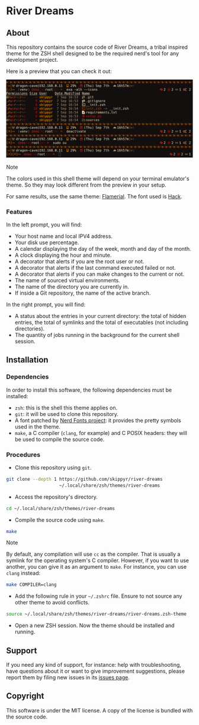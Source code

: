 # River Dreams
## About
This repository contains the source code of River Dreams, a tribal inspired
theme for the ZSH shell designed to be the required nerd's tool for any
development project.

Here is a preview that you can check it out:

![](assets/preview.png)

> [!NOTE]
> The colors used in this shell theme will depend on your terminal emulator's
> theme. So they may look different from the preview in your setup.
>
> For same results, use the same theme: [Flamerial](https://github.com/skippyr/flamerial).
> The font used is [Hack](https://github.com/source-foundry/Hack).

### Features

In the left prompt, you will find:

- Your host name and local IPV4 address.
- Your disk use percentage.
- A calendar displaying the day of the week, month and day of the month.
- A clock displaying the hour and minute.
- A decorator that alerts if you are the root user or not.
- A decorator that alerts if the last command executed failed or not.
- A decorator that alerts if you can make changes to the current or not.
- The name of sourced virtual environments.
- The name of the directory you are currently in.
- If inside a Git repository, the name of the active branch.

In the right prompt, you will find:

- A status about the entries in your current directory: the total of hidden
  entries, the total of symlinks and the total of executables (not including
  directories).
- The quantity of jobs running in the background for the current shell session.

## Installation
### Dependencies
In order to install this software, the following dependencies must be installed:

- `zsh`: this is the shell this theme applies on.
- `git`: it will be used to clone this repository.
- A font patched by [Nerd Fonts project](https://www.nerdfonts.com/font-downloads):
  it provides the pretty symbols used in the theme.
- `make`, a C compiler (`clang`, for example) and C POSIX headers: they will be
  used to compile the source code.

### Procedures
- Clone this repository using `git`.

```bash
git clone --depth 1 https://github.com/skippyr/river-dreams                    \
                    ~/.local/share/zsh/themes/river-dreams
```

- Access the repository's directory.

```bash
cd ~/.local/share/zsh/themes/river-dreams
```

- Compile the source code using `make`.

```bash
make
```

> [!NOTE]
  By default, any compilation will use `cc` as the compiler. That is usually a
  symlink for the operating system's C compiler. However, if you want to use
  another, you can give it as an argument to `make`. For instance, you can use
  `clang` instead:

```bash
make COMPILER=clang
```

- Add the following rule in your `~/.zshrc` file. Ensure to not source any other
  theme to avoid conflicts.

```bash
source ~/.local/share/zsh/themes/river-dreams/river-dreams.zsh-theme
```

- Open a new ZSH session. Now the theme should be installed and running.

## Support
If you need any kind of support, for instance: help with troubleshooting, have
questions about it or want to give improvement suggestions, please report them
by filing new issues in its [issues page](https://github.com/skippyr/river-dreams/issues).

## Copyright
This software is under the MIT license. A copy of the license is bundled with
the source code.
